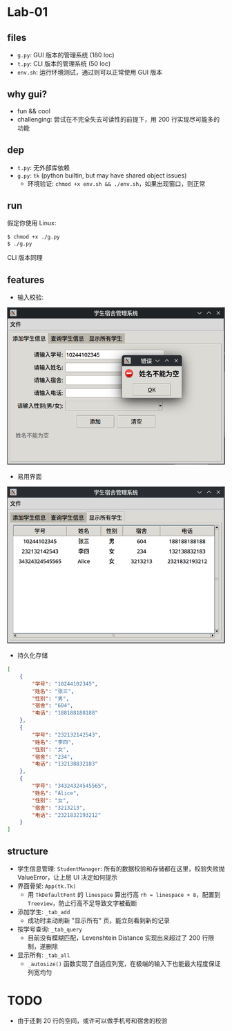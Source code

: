 # Lab-01

## files

- `g.py`: GUI 版本的管理系统 (180 loc)
- `t.py`: CLI 版本的管理系统 (50 loc)
- `env.sh`: 运行环境测试，通过则可以正常使用 GUI 版本

## why gui?

- fun && cool
- challenging: 尝试在不完全失去可读性的前提下，用 200 行实现尽可能多的功能

## dep

- `t.py`: 无外部库依赖
- `g.py`: `tk` (python builtin, but may have shared object issues)
  - 环境验证: `chmod +x env.sh && ./env.sh`，如果出现窗口，则正常

## run

假定你使用 Linux:

```
$ chmod +x ./g.py
$ ./g.py
```

CLI 版本同理

## features

- 输入校验:

![f01](./imgs/01.png)

- 易用界面

![f02](./imgs/02.png)

- 持久化存储

```json
[
    {
        "学号": "10244102345",
        "姓名": "张三",
        "性别": "男",
        "宿舍": "604",
        "电话": "188188188188"
    },
    {
        "学号": "232132142543",
        "姓名": "李四",
        "性别": "女",
        "宿舍": "234",
        "电话": "132138832183"
    },
    {
        "学号": "34324324545565",
        "姓名": "Alice",
        "性别": "女",
        "宿舍": "3213213",
        "电话": "2321832193212"
    }
]
```

## structure

- 学生信息管理: `StudentManager`: 所有的数据校验和存储都在这里，校验失败抛 ValueError，让上层 UI 决定如何提示
- 界面骨架: `App(tk.Tk)`
  - 用 `TkDefaultFont` 的 `linespace` 算出行高 `rh = linespace + 8`，配置到 `Treeview`，防止行高不足导致文字被截断
- 添加学生: `_tab_add`
  - 成功时主动刷新 "显示所有" 页，能立刻看到新的记录
- 按学号查询: `_tab_query`
  - 目前没有模糊匹配，Levenshtein Distance 实现出来超过了 200 行限制，遂删除
- 显示所有: `_tab_all`
  - `_autosize()` 函数实现了自适应列宽，在极端的输入下也能最大程度保证列宽均匀

# TODO

- 由于还剩 20 行的空间，或许可以做手机号和宿舍的校验
